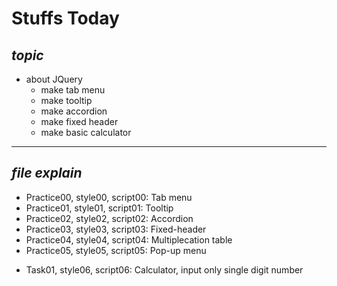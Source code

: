 # **Stuffs Today**
## *topic*
- about JQuery
   - make tab menu
   - make tooltip
   - make accordion
   - make fixed header
   - make basic calculator

---
## *file explain*
- Practice00, style00, script00:
   Tab menu
- Practice01, style01, script01:
   Tooltip
- Practice02, style02, script02:
   Accordion
- Practice03, style03, script03:
   Fixed-header
- Practice04, style04, script04:
   Multiplecation table
- Practice05, style05, script05:
   Pop-up menu
>
- Task01, style06, script06:
   Calculator, input only single digit number